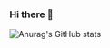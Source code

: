 ### Hi there 👋


![Anurag's GitHub stats](https://github-readme-stats.vercel.app/api?username=Phu0903&show_icons=true)

